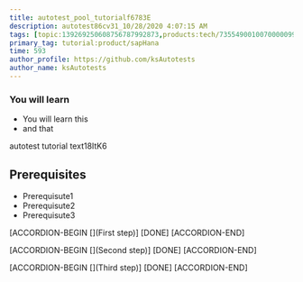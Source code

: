 ```yaml
---
title: autotest_pool_tutorialf6783E
description: autotest86cv31_10/28/2020 4:07:15 AM
tags: [topic:139269250608756787992873,products:tech/73554900100700000996,tutorial:experience/advanced]
primary_tag: tutorial:product/sapHana
time: 593
author_profile: https://github.com/ksAutotests
author_name: ksAutotests
---
```

### You will learn
- You will learn this
- and that

autotest tutorial text18ItK6

## Prerequisites
- Prerequisute1
- Prerequisute2
- Prerequisute3

[ACCORDION-BEGIN [](First step)]
[DONE]
[ACCORDION-END]

[ACCORDION-BEGIN [](Second step)]
[DONE]
[ACCORDION-END]

[ACCORDION-BEGIN [](Third step)]
[DONE]
[ACCORDION-END]

